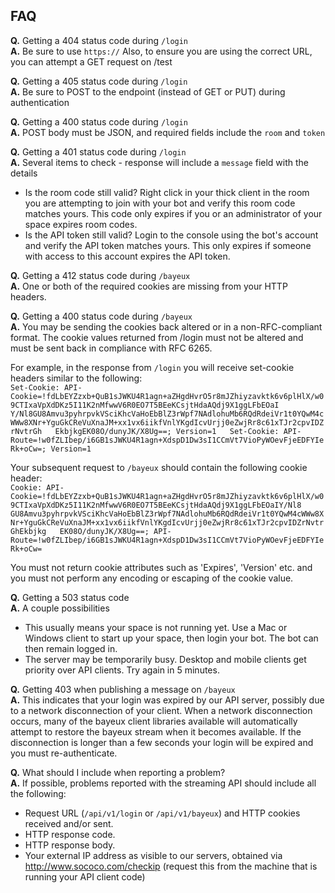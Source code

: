﻿FAQ
---
  
**Q.** Getting a 404 status code during `/login`  
**A.** Be sure to use `https://`  Also, to ensure you are using the correct URL, you can attempt a GET request on /test  
    
**Q.** Getting a 405 status code during `/login`  
**A.** Be sure to POST to the endpoint (instead of GET or PUT) during authentication  
    
**Q.** Getting a 400 status code during `/login`  
**A.** POST body must be JSON, and required fields include the `room` and `token`  
    
**Q.** Getting a 401 status code during `/login`  
**A.** Several items to check - response will include a `message` field with the details  
* Is the room code still valid?  Right click in your thick client in the room you are attempting to join with your bot and verify this room code matches yours.  This code only expires if you or an administrator of your space expires room codes.  
* Is the API token still valid?  Login to the console using the bot's account and verify the API token matches yours.  This only expires if someone with access to this account expires the API token.  
    
**Q.** Getting a 412 status code during `/bayeux`  
**A.** One or both of the required cookies are missing from your HTTP headers.  
    
**Q.** Getting a 400 status code during `/bayeux`  
**A.** You may be sending the cookies back altered or in a non-RFC-compliant format.  The cookie values returned from /login must not be altered and must be sent back in compliance with RFC 6265.  
  	
For example, in the response from `/login` you will receive set-cookie headers similar to the following:    
`Set-Cookie: API-Cookie=!fdLbEYZzxb+QuB1sJWKU4R1agn+aZHgdHvrO5r8mJZhiyzavktk6v6plHlX/w09CTIxaVpXdDKz5I11K2nMfwwV6R0EO7T5BEeKCsjtHdaAQdj9X1ggLFbEOaI  
Y/Nl8GU8Amvu3pyhrpvkVSciKhcVaHoEbBlZ3rWpf7NAdlohuMb6RQdRdeiVr1t0YQwM4cWWw8XNr+YguGkCReVuXnaJM+xx1vx6iikfVnlYKgdIcvUrjj0eZwjRr8c61xTJr2cpvIDZrNvtrGh  
EkbjkgEK08O/dunyJK/X8Ug==; Version=1  
Set-Cookie: API-Route=!w0fZLIbep/i6GB1sJWKU4R1agn+XdspD1Dw3sI1CCmVt7VioPyWOevFjeEDFYIeRk+oCw=; Version=1`
    
Your subsequent request to `/bayeux` should contain the following cookie header:    
`Cookie: API-Cookie=!fdLbEYZzxb+QuB1sJWKU4R1agn+aZHgdHvrO5r8mJZhiyzavktk6v6plHlX/w09CTIxaVpXdDKz5I11K2nMfwwV6R0EO7T5BEeKCsjtHdaAQdj9X1ggLFbEOaIY/Nl8  
GU8Amvu3pyhrpvkVSciKhcVaHoEbBlZ3rWpf7NAdlohuMb6RQdRdeiVr1t0YQwM4cWWw8XNr+YguGkCReVuXnaJM+xx1vx6iikfVnlYKgdIcvUrjj0eZwjRr8c61xTJr2cpvIDZrNvtrGhEkbjkg  
EK08O/dunyJK/X8Ug==; API-Route=!w0fZLIbep/i6GB1sJWKU4R1agn+XdspD1Dw3sI1CCmVt7VioPyWOevFjeEDFYIeRk+oCw=`
  
​You must not return cookie attributes such as 'Expires', 'Version' etc. and you must not perform any encoding or escaping of the cookie value.    
    	
**Q.** Getting a 503 status code    
**A.** A couple possibilities      
* This usually means your space is not running yet.  Use a Mac or Windows client to start up your space, then login your bot.  The bot can then remain logged in.    
* The server may be temporarily busy.  Desktop and mobile clients get priority over API clients.  Try again in 5 minutes.    
    
**Q.**  Getting 403 when publishing a message on `/bayeux`  
**A.**  This indicates that your login was expired by our API server, possibly due to a network disconnection of your client. When a network disconnection occurs, many of the bayeux client libraries available will automatically attempt to restore the bayeux stream when it becomes available.  If the disconnection is longer than a few seconds your login will be expired and you must re-authenticate.       
       
**Q.** What should I include when reporting a problem?  
**A.** If possible, problems reported with the streaming API should include all the following:  
* Request URL (`/api/v1/login` or `/api/v1/bayeux`) and HTTP cookies received and/or sent.  
* HTTP response code.  
* HTTP response body.  
* Your external IP address as visible to our servers, obtained via http://www.sococo.com/checkip (request this from the machine that is running your API client code)  
